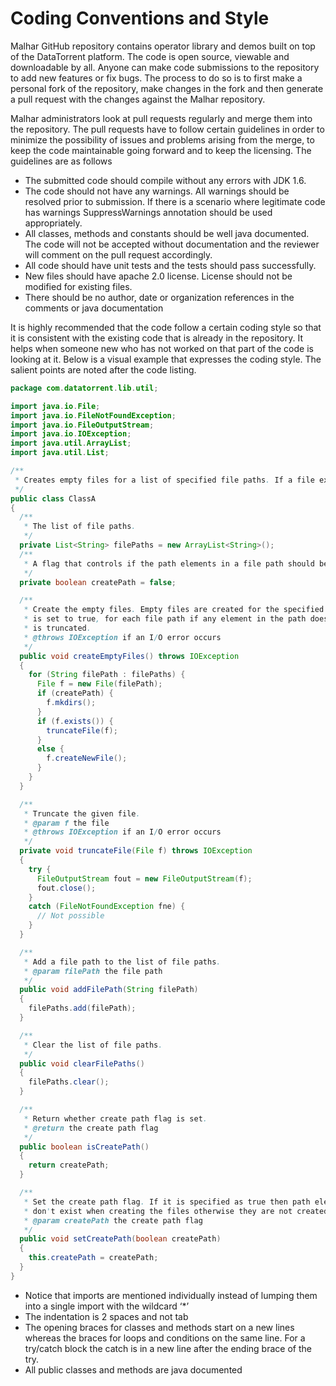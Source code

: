 Coding Conventions and Style
==============================

Malhar GitHub repository contains operator library and demos built on top of the DataTorrent platform. The code is open source, viewable and downloadable by all. Anyone can make code submissions to the repository to add new features or fix bugs. The process to do so is to first make a personal fork of the repository, make changes in the fork and then generate a pull request with the changes against the Malhar repository.

Malhar administrators look at pull requests regularly and merge them into the repository. The pull requests have to follow certain guidelines in order to minimize the possibility of issues and problems arising from the merge, to keep the code maintainable going forward and to keep the licensing. The guidelines are as follows

* The submitted code should compile without any errors with JDK 1.6.
* The code should not have any warnings. All warnings should be resolved prior to submission. If there is a scenario where legitimate code has warnings SuppressWarnings annotation should be used appropriately.
* All classes, methods and constants should be well java documented. The code will not be accepted without documentation and the reviewer will comment on the pull request accordingly.
* All code should have unit tests and the tests should pass successfully.
* New files should have apache 2.0 license. License should not be modified for existing files.
* There should be no author, date or organization references in the comments or java documentation

It is highly recommended that the code follow a certain coding style so that it is consistent with the existing code that is already in the repository. It helps when someone new who has not worked on that part of the code is looking at it. Below is a visual example that expresses the coding style. The salient points are noted after the code listing.

```java
package com.datatorrent.lib.util;

import java.io.File;
import java.io.FileNotFoundException;
import java.io.FileOutputStream;
import java.io.IOException;
import java.util.ArrayList;
import java.util.List;

/**
 * Creates empty files for a list of specified file paths. If a file exists it is truncated.
 */
public class ClassA
{
  /**
   * The list of file paths.
   */
  private List<String> filePaths = new ArrayList<String>();
  /**
   * A flag that controls if the path elements in a file path should be created if they don't exist
   */
  private boolean createPath = false;

  /**
   * Create the empty files. Empty files are created for the specified file paths. If {@link #createPath}
   * is set to true, for each file path if any element in the path doesn't exist it is created. If a file exists it
   * is truncated.
   * @throws IOException if an I/O error occurs
   */
  public void createEmptyFiles() throws IOException 
  {
    for (String filePath : filePaths) {
      File f = new File(filePath);
      if (createPath) {
        f.mkdirs();
      }
      if (f.exists()) {
        truncateFile(f);
      }
      else {
        f.createNewFile();
      }
    }
  }

  /**
   * Truncate the given file.
   * @param f the file
   * @throws IOException if an I/O error occurs
   */
  private void truncateFile(File f) throws IOException 
  {
    try {
      FileOutputStream fout = new FileOutputStream(f);
      fout.close();
    } 
    catch (FileNotFoundException fne) {
      // Not possible
    }
  }

  /**
   * Add a file path to the list of file paths.
   * @param filePath the file path
   */
  public void addFilePath(String filePath)
  {
    filePaths.add(filePath);
  }

  /**
   * Clear the list of file paths.
   */
  public void clearFilePaths() 
  {
    filePaths.clear();
  }

  /**
   * Return whether create path flag is set.
   * @return the create path flag
   */
  public boolean isCreatePath()
  {
    return createPath;
  }

  /**
   * Set the create path flag. If it is specified as true then path elements in a file path are created if they
   * don't exist when creating the files otherwise they are not created.
   * @param createPath the create path flag
   */
  public void setCreatePath(boolean createPath)
  {
    this.createPath = createPath;
  }
}
```

* Notice that imports are mentioned individually instead of lumping them into a single import with the wildcard ‘*’
* The indentation is 2 spaces and not tab
* The opening braces for classes and methods start on a new lines whereas the braces for loops and conditions on the same line. For a try/catch block the catch is in a new line after the ending brace of the try.
* All public classes and methods are java documented
